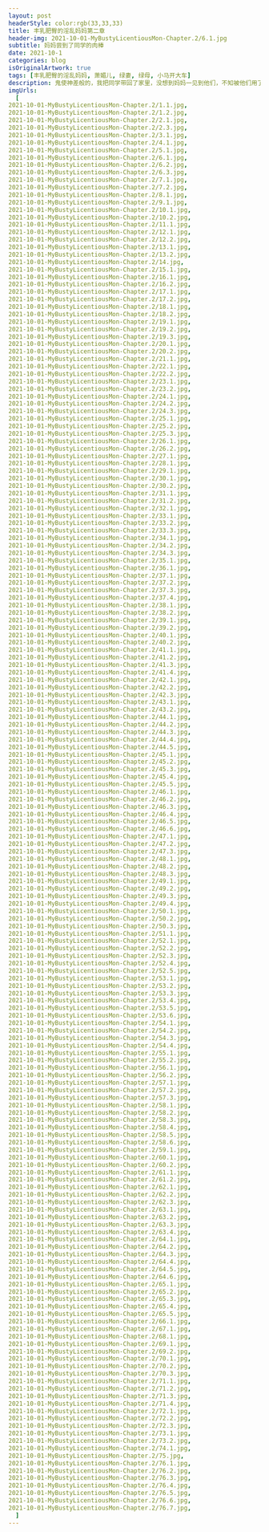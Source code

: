 ```yaml
---
layout: post
headerStyle: color:rgb(33,33,33)
title: 丰乳肥臀的淫乱妈妈第二章
header-img: 2021-10-01-MyBustyLicentiousMon-Chapter.2/6.1.jpg
subtitle: 妈妈尝到了同学的肉棒
date: 2021-10-1
categories: blog
isOriginalArtwork: true
tags: [丰乳肥臀的淫乱妈妈, 萧媚儿, 绿妻, 绿母, 小马开大车]
description: 鬼使神差般的，我把同学带回了家里，没想到妈妈一见到他们，不知被他们用了什么花言巧语，竟然立刻将他们领进了卧室，干柴烈火一般激烈地交合起来，我也在门外看得血脉喷张。一番云雨，妈妈饥渴的身体被小武和小刚轮番灌溉后，变得更加娇艳了。以后……小武和小刚会成常客吗？
imgUrls:
  [
2021-10-01-MyBustyLicentiousMon-Chapter.2/1.1.jpg,
2021-10-01-MyBustyLicentiousMon-Chapter.2/1.2.jpg,
2021-10-01-MyBustyLicentiousMon-Chapter.2/2.1.jpg,
2021-10-01-MyBustyLicentiousMon-Chapter.2/2.3.jpg,
2021-10-01-MyBustyLicentiousMon-Chapter.2/3.1.jpg,
2021-10-01-MyBustyLicentiousMon-Chapter.2/4.1.jpg,
2021-10-01-MyBustyLicentiousMon-Chapter.2/5.1.jpg,
2021-10-01-MyBustyLicentiousMon-Chapter.2/6.1.jpg,
2021-10-01-MyBustyLicentiousMon-Chapter.2/6.2.jpg,
2021-10-01-MyBustyLicentiousMon-Chapter.2/6.3.jpg,
2021-10-01-MyBustyLicentiousMon-Chapter.2/7.1.jpg,
2021-10-01-MyBustyLicentiousMon-Chapter.2/7.2.jpg,
2021-10-01-MyBustyLicentiousMon-Chapter.2/8.1.jpg,
2021-10-01-MyBustyLicentiousMon-Chapter.2/9.1.jpg,
2021-10-01-MyBustyLicentiousMon-Chapter.2/10.1.jpg,
2021-10-01-MyBustyLicentiousMon-Chapter.2/10.2.jpg,
2021-10-01-MyBustyLicentiousMon-Chapter.2/11.1.jpg,
2021-10-01-MyBustyLicentiousMon-Chapter.2/12.1.jpg,
2021-10-01-MyBustyLicentiousMon-Chapter.2/12.2.jpg,
2021-10-01-MyBustyLicentiousMon-Chapter.2/13.1.jpg,
2021-10-01-MyBustyLicentiousMon-Chapter.2/13.2.jpg,
2021-10-01-MyBustyLicentiousMon-Chapter.2/14.jpg,
2021-10-01-MyBustyLicentiousMon-Chapter.2/15.1.jpg,
2021-10-01-MyBustyLicentiousMon-Chapter.2/16.1.jpg,
2021-10-01-MyBustyLicentiousMon-Chapter.2/16.2.jpg,
2021-10-01-MyBustyLicentiousMon-Chapter.2/17.1.jpg,
2021-10-01-MyBustyLicentiousMon-Chapter.2/17.2.jpg,
2021-10-01-MyBustyLicentiousMon-Chapter.2/18.1.jpg,
2021-10-01-MyBustyLicentiousMon-Chapter.2/18.2.jpg,
2021-10-01-MyBustyLicentiousMon-Chapter.2/19.1.jpg,
2021-10-01-MyBustyLicentiousMon-Chapter.2/19.2.jpg,
2021-10-01-MyBustyLicentiousMon-Chapter.2/19.3.jpg,
2021-10-01-MyBustyLicentiousMon-Chapter.2/20.1.jpg,
2021-10-01-MyBustyLicentiousMon-Chapter.2/20.2.jpg,
2021-10-01-MyBustyLicentiousMon-Chapter.2/21.1.jpg,
2021-10-01-MyBustyLicentiousMon-Chapter.2/22.1.jpg,
2021-10-01-MyBustyLicentiousMon-Chapter.2/22.2.jpg,
2021-10-01-MyBustyLicentiousMon-Chapter.2/23.1.jpg,
2021-10-01-MyBustyLicentiousMon-Chapter.2/23.2.jpg,
2021-10-01-MyBustyLicentiousMon-Chapter.2/24.1.jpg,
2021-10-01-MyBustyLicentiousMon-Chapter.2/24.2.jpg,
2021-10-01-MyBustyLicentiousMon-Chapter.2/24.3.jpg,
2021-10-01-MyBustyLicentiousMon-Chapter.2/25.1.jpg,
2021-10-01-MyBustyLicentiousMon-Chapter.2/25.2.jpg,
2021-10-01-MyBustyLicentiousMon-Chapter.2/25.3.jpg,
2021-10-01-MyBustyLicentiousMon-Chapter.2/26.1.jpg,
2021-10-01-MyBustyLicentiousMon-Chapter.2/26.2.jpg,
2021-10-01-MyBustyLicentiousMon-Chapter.2/27.1.jpg,
2021-10-01-MyBustyLicentiousMon-Chapter.2/28.1.jpg,
2021-10-01-MyBustyLicentiousMon-Chapter.2/29.1.jpg,
2021-10-01-MyBustyLicentiousMon-Chapter.2/30.1.jpg,
2021-10-01-MyBustyLicentiousMon-Chapter.2/30.2.jpg,
2021-10-01-MyBustyLicentiousMon-Chapter.2/31.1.jpg,
2021-10-01-MyBustyLicentiousMon-Chapter.2/31.2.jpg,
2021-10-01-MyBustyLicentiousMon-Chapter.2/32.1.jpg,
2021-10-01-MyBustyLicentiousMon-Chapter.2/33.1.jpg,
2021-10-01-MyBustyLicentiousMon-Chapter.2/33.2.jpg,
2021-10-01-MyBustyLicentiousMon-Chapter.2/33.3.jpg,
2021-10-01-MyBustyLicentiousMon-Chapter.2/34.1.jpg,
2021-10-01-MyBustyLicentiousMon-Chapter.2/34.2.jpg,
2021-10-01-MyBustyLicentiousMon-Chapter.2/34.3.jpg,
2021-10-01-MyBustyLicentiousMon-Chapter.2/35.1.jpg,
2021-10-01-MyBustyLicentiousMon-Chapter.2/36.1.jpg,
2021-10-01-MyBustyLicentiousMon-Chapter.2/37.1.jpg,
2021-10-01-MyBustyLicentiousMon-Chapter.2/37.2.jpg,
2021-10-01-MyBustyLicentiousMon-Chapter.2/37.3.jpg,
2021-10-01-MyBustyLicentiousMon-Chapter.2/37.4.jpg,
2021-10-01-MyBustyLicentiousMon-Chapter.2/38.1.jpg,
2021-10-01-MyBustyLicentiousMon-Chapter.2/38.2.jpg,
2021-10-01-MyBustyLicentiousMon-Chapter.2/39.1.jpg,
2021-10-01-MyBustyLicentiousMon-Chapter.2/39.2.jpg,
2021-10-01-MyBustyLicentiousMon-Chapter.2/40.1.jpg,
2021-10-01-MyBustyLicentiousMon-Chapter.2/40.2.jpg,
2021-10-01-MyBustyLicentiousMon-Chapter.2/41.1.jpg,
2021-10-01-MyBustyLicentiousMon-Chapter.2/41.2.jpg,
2021-10-01-MyBustyLicentiousMon-Chapter.2/41.3.jpg,
2021-10-01-MyBustyLicentiousMon-Chapter.2/41.4.jpg,
2021-10-01-MyBustyLicentiousMon-Chapter.2/42.1.jpg,
2021-10-01-MyBustyLicentiousMon-Chapter.2/42.2.jpg,
2021-10-01-MyBustyLicentiousMon-Chapter.2/42.3.jpg,
2021-10-01-MyBustyLicentiousMon-Chapter.2/43.1.jpg,
2021-10-01-MyBustyLicentiousMon-Chapter.2/43.2.jpg,
2021-10-01-MyBustyLicentiousMon-Chapter.2/44.1.jpg,
2021-10-01-MyBustyLicentiousMon-Chapter.2/44.2.jpg,
2021-10-01-MyBustyLicentiousMon-Chapter.2/44.3.jpg,
2021-10-01-MyBustyLicentiousMon-Chapter.2/44.4.jpg,
2021-10-01-MyBustyLicentiousMon-Chapter.2/44.5.jpg,
2021-10-01-MyBustyLicentiousMon-Chapter.2/45.1.jpg,
2021-10-01-MyBustyLicentiousMon-Chapter.2/45.2.jpg,
2021-10-01-MyBustyLicentiousMon-Chapter.2/45.3.jpg,
2021-10-01-MyBustyLicentiousMon-Chapter.2/45.4.jpg,
2021-10-01-MyBustyLicentiousMon-Chapter.2/45.5.jpg,
2021-10-01-MyBustyLicentiousMon-Chapter.2/46.1.jpg,
2021-10-01-MyBustyLicentiousMon-Chapter.2/46.2.jpg,
2021-10-01-MyBustyLicentiousMon-Chapter.2/46.3.jpg,
2021-10-01-MyBustyLicentiousMon-Chapter.2/46.4.jpg,
2021-10-01-MyBustyLicentiousMon-Chapter.2/46.5.jpg,
2021-10-01-MyBustyLicentiousMon-Chapter.2/46.6.jpg,
2021-10-01-MyBustyLicentiousMon-Chapter.2/47.1.jpg,
2021-10-01-MyBustyLicentiousMon-Chapter.2/47.2.jpg,
2021-10-01-MyBustyLicentiousMon-Chapter.2/47.3.jpg,
2021-10-01-MyBustyLicentiousMon-Chapter.2/48.1.jpg,
2021-10-01-MyBustyLicentiousMon-Chapter.2/48.2.jpg,
2021-10-01-MyBustyLicentiousMon-Chapter.2/48.3.jpg,
2021-10-01-MyBustyLicentiousMon-Chapter.2/49.1.jpg,
2021-10-01-MyBustyLicentiousMon-Chapter.2/49.2.jpg,
2021-10-01-MyBustyLicentiousMon-Chapter.2/49.3.jpg,
2021-10-01-MyBustyLicentiousMon-Chapter.2/49.4.jpg,
2021-10-01-MyBustyLicentiousMon-Chapter.2/50.1.jpg,
2021-10-01-MyBustyLicentiousMon-Chapter.2/50.2.jpg,
2021-10-01-MyBustyLicentiousMon-Chapter.2/50.3.jpg,
2021-10-01-MyBustyLicentiousMon-Chapter.2/51.1.jpg,
2021-10-01-MyBustyLicentiousMon-Chapter.2/52.1.jpg,
2021-10-01-MyBustyLicentiousMon-Chapter.2/52.2.jpg,
2021-10-01-MyBustyLicentiousMon-Chapter.2/52.3.jpg,
2021-10-01-MyBustyLicentiousMon-Chapter.2/52.4.jpg,
2021-10-01-MyBustyLicentiousMon-Chapter.2/52.5.jpg,
2021-10-01-MyBustyLicentiousMon-Chapter.2/53.1.jpg,
2021-10-01-MyBustyLicentiousMon-Chapter.2/53.2.jpg,
2021-10-01-MyBustyLicentiousMon-Chapter.2/53.3.jpg,
2021-10-01-MyBustyLicentiousMon-Chapter.2/53.4.jpg,
2021-10-01-MyBustyLicentiousMon-Chapter.2/53.5.jpg,
2021-10-01-MyBustyLicentiousMon-Chapter.2/53.6.jpg,
2021-10-01-MyBustyLicentiousMon-Chapter.2/54.1.jpg,
2021-10-01-MyBustyLicentiousMon-Chapter.2/54.2.jpg,
2021-10-01-MyBustyLicentiousMon-Chapter.2/54.3.jpg,
2021-10-01-MyBustyLicentiousMon-Chapter.2/54.4.jpg,
2021-10-01-MyBustyLicentiousMon-Chapter.2/55.1.jpg,
2021-10-01-MyBustyLicentiousMon-Chapter.2/55.2.jpg,
2021-10-01-MyBustyLicentiousMon-Chapter.2/56.1.jpg,
2021-10-01-MyBustyLicentiousMon-Chapter.2/56.2.jpg,
2021-10-01-MyBustyLicentiousMon-Chapter.2/57.1.jpg,
2021-10-01-MyBustyLicentiousMon-Chapter.2/57.2.jpg,
2021-10-01-MyBustyLicentiousMon-Chapter.2/57.3.jpg,
2021-10-01-MyBustyLicentiousMon-Chapter.2/58.1.jpg,
2021-10-01-MyBustyLicentiousMon-Chapter.2/58.2.jpg,
2021-10-01-MyBustyLicentiousMon-Chapter.2/58.3.jpg,
2021-10-01-MyBustyLicentiousMon-Chapter.2/58.4.jpg,
2021-10-01-MyBustyLicentiousMon-Chapter.2/58.5.jpg,
2021-10-01-MyBustyLicentiousMon-Chapter.2/58.6.jpg,
2021-10-01-MyBustyLicentiousMon-Chapter.2/59.1.jpg,
2021-10-01-MyBustyLicentiousMon-Chapter.2/60.1.jpg,
2021-10-01-MyBustyLicentiousMon-Chapter.2/60.2.jpg,
2021-10-01-MyBustyLicentiousMon-Chapter.2/61.1.jpg,
2021-10-01-MyBustyLicentiousMon-Chapter.2/61.2.jpg,
2021-10-01-MyBustyLicentiousMon-Chapter.2/62.1.jpg,
2021-10-01-MyBustyLicentiousMon-Chapter.2/62.2.jpg,
2021-10-01-MyBustyLicentiousMon-Chapter.2/62.3.jpg,
2021-10-01-MyBustyLicentiousMon-Chapter.2/63.1.jpg,
2021-10-01-MyBustyLicentiousMon-Chapter.2/63.2.jpg,
2021-10-01-MyBustyLicentiousMon-Chapter.2/63.3.jpg,
2021-10-01-MyBustyLicentiousMon-Chapter.2/63.4.jpg,
2021-10-01-MyBustyLicentiousMon-Chapter.2/64.1.jpg,
2021-10-01-MyBustyLicentiousMon-Chapter.2/64.2.jpg,
2021-10-01-MyBustyLicentiousMon-Chapter.2/64.3.jpg,
2021-10-01-MyBustyLicentiousMon-Chapter.2/64.4.jpg,
2021-10-01-MyBustyLicentiousMon-Chapter.2/64.5.jpg,
2021-10-01-MyBustyLicentiousMon-Chapter.2/64.6.jpg,
2021-10-01-MyBustyLicentiousMon-Chapter.2/65.1.jpg,
2021-10-01-MyBustyLicentiousMon-Chapter.2/65.2.jpg,
2021-10-01-MyBustyLicentiousMon-Chapter.2/65.3.jpg,
2021-10-01-MyBustyLicentiousMon-Chapter.2/65.4.jpg,
2021-10-01-MyBustyLicentiousMon-Chapter.2/65.5.jpg,
2021-10-01-MyBustyLicentiousMon-Chapter.2/66.1.jpg,
2021-10-01-MyBustyLicentiousMon-Chapter.2/67.1.jpg,
2021-10-01-MyBustyLicentiousMon-Chapter.2/68.1.jpg,
2021-10-01-MyBustyLicentiousMon-Chapter.2/69.1.jpg,
2021-10-01-MyBustyLicentiousMon-Chapter.2/69.2.jpg,
2021-10-01-MyBustyLicentiousMon-Chapter.2/70.1.jpg,
2021-10-01-MyBustyLicentiousMon-Chapter.2/70.2.jpg,
2021-10-01-MyBustyLicentiousMon-Chapter.2/70.3.jpg,
2021-10-01-MyBustyLicentiousMon-Chapter.2/71.1.jpg,
2021-10-01-MyBustyLicentiousMon-Chapter.2/71.2.jpg,
2021-10-01-MyBustyLicentiousMon-Chapter.2/71.3.jpg,
2021-10-01-MyBustyLicentiousMon-Chapter.2/71.4.jpg,
2021-10-01-MyBustyLicentiousMon-Chapter.2/72.1.jpg,
2021-10-01-MyBustyLicentiousMon-Chapter.2/72.2.jpg,
2021-10-01-MyBustyLicentiousMon-Chapter.2/72.3.jpg,
2021-10-01-MyBustyLicentiousMon-Chapter.2/73.1.jpg,
2021-10-01-MyBustyLicentiousMon-Chapter.2/73.2.jpg,
2021-10-01-MyBustyLicentiousMon-Chapter.2/74.1.jpg,
2021-10-01-MyBustyLicentiousMon-Chapter.2/75.jpg,
2021-10-01-MyBustyLicentiousMon-Chapter.2/76.1.jpg,
2021-10-01-MyBustyLicentiousMon-Chapter.2/76.2.jpg,
2021-10-01-MyBustyLicentiousMon-Chapter.2/76.3.jpg,
2021-10-01-MyBustyLicentiousMon-Chapter.2/76.4.jpg,
2021-10-01-MyBustyLicentiousMon-Chapter.2/76.5.jpg,
2021-10-01-MyBustyLicentiousMon-Chapter.2/76.6.jpg,
2021-10-01-MyBustyLicentiousMon-Chapter.2/76.7.jpg,
  ]
---
```

